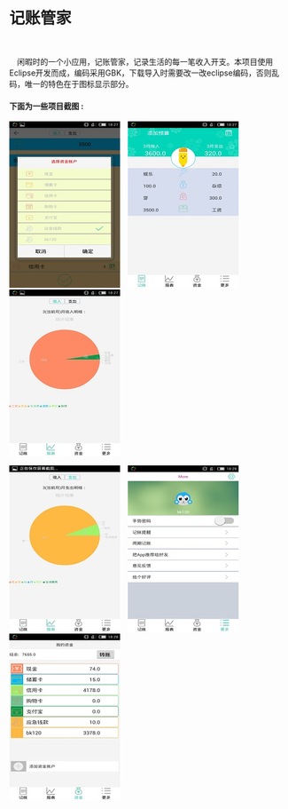 <h1>记账管家</h1><br/>

&emsp;闲暇时的一个小应用，记账管家，记录生活的每一笔收入开支。本项目使用Eclipse开发而成，编码采用GBK，下载导入时需要改一改eclipse编码，否则乱码，唯一的特色在于图标显示部分。     
      
<h4>下面为一些项目截图 :</h4>      

![](https://github.com/BK120/AccountManager/blob/master/screenshot/shot1.jpg)&emsp;![](https://github.com/BK120/AccountManager/blob/master/screenshot/shot2.jpg)&emsp;![](https://github.com/BK120/AccountManager/blob/master/screenshot/shot3.jpg)  

![](https://github.com/BK120/AccountManager/blob/master/screenshot/shot4.jpg)&emsp;![](https://github.com/BK120/AccountManager/blob/master/screenshot/shot5.jpg)&emsp;![](https://github.com/BK120/AccountManager/blob/master/screenshot/shot6.jpg)   
